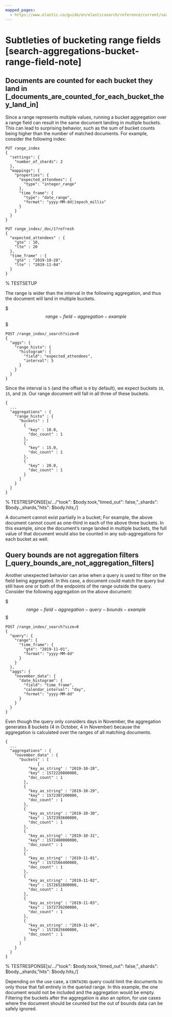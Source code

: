 ```yaml
---
mapped_pages:
  - https://www.elastic.co/guide/en/elasticsearch/reference/current/search-aggregations-bucket-range-field-note.html
---
```


# Subtleties of bucketing range fields [search-aggregations-bucket-range-field-note]

## Documents are counted for each bucket they land in [_documents_are_counted_for_each_bucket_they_land_in]

Since a range represents multiple values, running a bucket aggregation over a range field can result in the same document landing in multiple buckets. This can lead to surprising behavior, such as the sum of bucket counts being higher than the number of matched documents. For example, consider the following index:

```console
PUT range_index
{
  "settings": {
    "number_of_shards": 2
  },
  "mappings": {
    "properties": {
      "expected_attendees": {
        "type": "integer_range"
      },
      "time_frame": {
        "type": "date_range",
        "format": "yyyy-MM-dd||epoch_millis"
      }
    }
  }
}

PUT range_index/_doc/1?refresh
{
  "expected_attendees" : {
    "gte" : 10,
    "lte" : 20
  },
  "time_frame" : {
    "gte" : "2019-10-28",
    "lte" : "2019-11-04"
  }
}
```
% TESTSETUP

The range is wider than the interval in the following aggregation, and thus the document will land in multiple buckets.

$$$range-field-aggregation-example$$$

```console
POST /range_index/_search?size=0
{
  "aggs": {
    "range_histo": {
      "histogram": {
        "field": "expected_attendees",
        "interval": 5
      }
    }
  }
}
```

Since the interval is `5` (and the offset is `0` by default), we expect buckets `10`, `15`, and `20`. Our range document will fall in all three of these buckets.

```console-result
{
  ...
  "aggregations" : {
    "range_histo" : {
      "buckets" : [
        {
          "key" : 10.0,
          "doc_count" : 1
        },
        {
          "key" : 15.0,
          "doc_count" : 1
        },
        {
          "key" : 20.0,
          "doc_count" : 1
        }
      ]
    }
  }
}
```
% TESTRESPONSE[s/\.\.\./"took": $body.took,"timed_out": false,"_shards": $body._shards,"hits": $body.hits,/]

A document cannot exist partially in a bucket; For example, the above document cannot count as one-third in each of the above three buckets. In this example, since the document’s range landed in multiple buckets, the full value of that document would also be counted in any sub-aggregations for each bucket as well.


## Query bounds are not aggregation filters [_query_bounds_are_not_aggregation_filters]

Another unexpected behavior can arise when a query is used to filter on the field being aggregated. In this case, a document could match the query but still have one or both of the endpoints of the range outside the query. Consider the following aggregation on the above document:

$$$range-field-aggregation-query-bounds-example$$$

```console
POST /range_index/_search?size=0
{
  "query": {
    "range": {
      "time_frame": {
        "gte": "2019-11-01",
        "format": "yyyy-MM-dd"
      }
    }
  },
  "aggs": {
    "november_data": {
      "date_histogram": {
        "field": "time_frame",
        "calendar_interval": "day",
        "format": "yyyy-MM-dd"
      }
    }
  }
}
```

Even though the query only considers days in November, the aggregation generates 8 buckets (4 in October, 4 in November) because the aggregation is calculated over the ranges of all matching documents.

```console-result
{
  ...
  "aggregations" : {
    "november_data" : {
      "buckets" : [
              {
          "key_as_string" : "2019-10-28",
          "key" : 1572220800000,
          "doc_count" : 1
        },
        {
          "key_as_string" : "2019-10-29",
          "key" : 1572307200000,
          "doc_count" : 1
        },
        {
          "key_as_string" : "2019-10-30",
          "key" : 1572393600000,
          "doc_count" : 1
        },
        {
          "key_as_string" : "2019-10-31",
          "key" : 1572480000000,
          "doc_count" : 1
        },
        {
          "key_as_string" : "2019-11-01",
          "key" : 1572566400000,
          "doc_count" : 1
        },
        {
          "key_as_string" : "2019-11-02",
          "key" : 1572652800000,
          "doc_count" : 1
        },
        {
          "key_as_string" : "2019-11-03",
          "key" : 1572739200000,
          "doc_count" : 1
        },
        {
          "key_as_string" : "2019-11-04",
          "key" : 1572825600000,
          "doc_count" : 1
        }
      ]
    }
  }
}
```
% TESTRESPONSE[s/\.\.\./"took": $body.took,"timed_out": false,"_shards": $body._shards,"hits": $body.hits,/]

Depending on the use case, a `CONTAINS` query could limit the documents to only those that fall entirely in the queried range. In this example, the one document would not be included and the aggregation would be empty. Filtering the buckets after the aggregation is also an option, for use cases where the document should be counted but the out of bounds data can be safely ignored.


